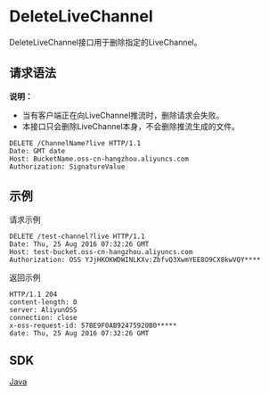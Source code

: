 # DeleteLiveChannel

DeleteLiveChannel接口用于删除指定的LiveChannel。

## 请求语法

**说明：**

-   当有客户端正在向LiveChannel推流时，删除请求会失败。
-   本接口只会删除LiveChannel本身，不会删除推流生成的文件。

```
DELETE /ChannelName?live HTTP/1.1
Date: GMT date
Host: BucketName.oss-cn-hangzhou.aliyuncs.com
Authorization: SignatureValue
```

## 示例

请求示例

```
DELETE /test-channel?live HTTP/1.1
Date: Thu, 25 Aug 2016 07:32:26 GMT
Host: test-bucket.oss-cn-hangzhou.aliyuncs.com
Authorization: OSS YJjHKOKWDWINLKXv:ZbfvQ3XwmYEE8O9CX8kwVQY****
```

返回示例

```
HTTP/1.1 204
content-length: 0
server: AliyunOSS
connection: close
x-oss-request-id: 57BE9F0AB92475920B0*****
date: Thu, 25 Aug 2016 07:32:26 GMT
```

## SDK

[Java]()

